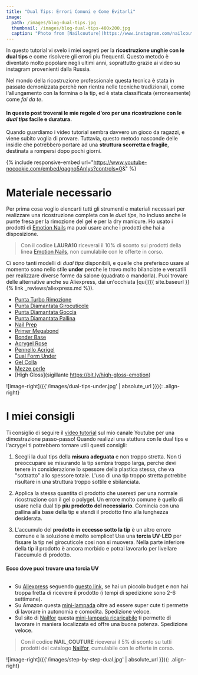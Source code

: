 ```yaml
---
title: "Dual Tips: Errori Comuni e Come Evitarli"
image: 
  path: /images/blog-dual-tips.jpg
  thumbnail: /images/blog-dual-tips-400x200.jpg
  caption: "Photo from [Nailcouture](https://www.instagram.com/nailcoutureitalia/)"
---
```


In questo tutorial vi svelo i miei segreti per la **ricostruzione unghie con le dual tips** e come risolvere gli errori piu frequenti. Questo metodo è diventato molto popolare negli ultimi anni, soprattutto grazie ai video su instagram provenienti dalla Russia.

Nel mondo della ricostruzione professionale questa tecnica è stata in passato demonizzata perchè non rientra nelle tecniche tradizionali, come l'allungamento con la formina o la tip, ed è stata classificata (erroneamente) come *fai da te*.

#### In questo post troverai le mie regole d'oro per una ricostruzione con le *dual tips* facile e duratura. 

Quando guardiamo i video tutorial sembra davvero un gioco da ragazzi, e viene subito voglia di provare. Tuttavia, questo metodo nasconde delle insidie che potrebbero portare ad una **struttura scorretta e fragile**, destinata a rompersi dopo pochi giorni. 

{% include responsive-embed url="https://www.youtube-nocookie.com/embed/qagno5AnIys?controls=0&amp;" %}

# Materiale necessario
Per prima cosa voglio elencarti tutti gli strumenti e materiali necessari per realizzare una ricostruzione completa con le *dual tips*, ho incluso anche le punte fresa per la rimozione del gel e per la dry manicure. 
Ho usato i prodotti di [Emotion Nails](https://bit.ly/emotion-nails) ma puoi usare anche i prodotti che hai a disposizione.

> Con il codice **LAURA10** riceverai il 10% di sconto sui prodotti della linea [Emotion Nails](https://bit.ly/emotion-nails), non cumulabile con le offerte in corso.

Ci sono tanti modelli di *dual tips* disponibili, e quelle che preferisco usare al momento sono nello stile **under** perche le trovo molto bilanciate e versatili per realizzare diverse forme da salone (quadrato o mandorla). Puoi trovare delle alternative anche su Aliexpress, dai un'occhiata [qui]({{ site.baseurl }}{% link _reviews/aliexpress.md %}).

* [Punta Turbo Rimozione](https://bit.ly/punta-tubo)  
* [Punta Diamantata Girocuticole](https://bit.ly/punta-girocuticole-emotion)
* [Punta Diamantata Goccia](https://bit.ly/punta-goccia-emotion) 
* [Punta Diamantata Pallina](https://bit.ly/punta-sfera-emotion)
* [Nail Prep](https://bit.ly/nail-prep-emotion) 
* [Primer Megabond](https://bit.ly/megabond)
* [Bonder Base](https://bit.ly/base-bonder) 
* [Acrygel Rose](https://bit.ly/acristyle-rose)
* [Pennello Acrigel](https://bit.ly/pennello-acrygel) 
* [Dual Form Under](https://bit.ly/dual-form-under)
* [Gel Colla](https://bit.ly/emotion-gel-colla)
* [Mezze perle](https://bit.ly/emotion-mezze-perle)
* [High Gloss](sigillante https://bit.ly/high-gloss-emotion)

![image-right]({{'/images/dual-tips-under.jpg' | absolute_url }}){: .align-right}

# I miei consigli

Ti consiglio di seguire il [video tutorial](https://youtu.be/qagno5AnIys) sul mio canale Youtube per una dimostrazione passo-passo!
Quando realizzi una stuttura con le dual tips e l'acrygel ti potrebbero tornare utili questi consigli:

1. Scegli la dual tips della **misura adeguata** e non troppo stretta. Non ti preoccupare se misurando la tip sembra troppo larga, perche devi tenere in considerazione lo spessore della plastica stessa, che va "sottratto" allo spessore totale. L'uso di una tip troppo stretta potrebbe risultare in una struttura troppo sottile e sbilanciata. 

2. Applica la stessa quantita di prodotto che useresti per una normale ricostruzione con il gel o polygel. Un errore molto comune è quello di usare nella dual tip **piu prodotto del necessiario**. Comincia con una pallina alla base della tip e stendi il prodotto fino alla lunghezza desiderata. 

3. L'accumulo del **prodotto in eccesso sotto la tip** è un altro errore comune e la soluzione è molto semplice! Usa una **torcia UV-LED** per fissare la tip nel girocuticole cosi non si muovera. Nella parte inferiore della tip il prodotto è ancora morbido e potrai lavorarlo per livellare l'accumulo di prodotto.

#### Ecco dove puoi trovare una torcia UV
<figure style="width: 200px" class="align-right">
  <img src="{{ '/images/mini-lampada.jpg' | absolute_url }}" alt="">
</figure> 



  * Su [Aliexpress](https://s.click.aliexpress.com/e/_9gFQ5X) seguendo [questo link](https://s.click.aliexpress.com/e/_AVF942), se hai un piccolo budget e non hai troppa fretta di ricevere il prodotto (i tempi di spedizione sono 2-6 settimane).
  * Su Amazon questa [mini-lampada](https://www.amazon.it/dp/B09JSHBWTJ?ref=exp_nailcoutureitalia_dp_vv_d) oltre ad essere super cute ti permette di lavorare in autonomia e comodita. Spedizione veloce.
  * Sul sito di [Nailfor](https://www.nailfor.com/it/?ass=109) questa [mini-lampada ricaricabile](https://www.nailfor.com/it/lampada-professionale-uv-led/7254-LAMPLUS-MINI-LAMPADA-UV-LED-PORTATILE-DOLPHIN-F2-5W-per-fullcover-tips-7449847397363.html?ass=109) ti permette di lavorare in maniera localizzata ed offre una buona potenza. Spedizione veloce.

  > Con il codice **NAIL_COUTURE** riceverai il 5% di sconto su tutti prodotti del catalogo [Nailfor](https://www.nailfor.com/it/?ass=109), cumulabile con le offerte in corso.


![image-right]({{'/images/step-by-step-dual.jpg' | absolute_url }}){: .align-right}